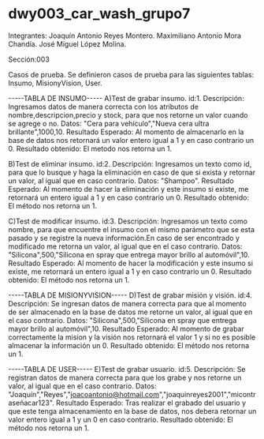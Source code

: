 # dwy003_car_wash_grupo7
Integrantes:
Joaquín Antonio Reyes Montero.
Maximiliano Antonio Mora Chandía.
José Miguel López Molina.

Sección:003

Casos de prueba.
Se definieron casos de prueba para las siguientes tablas:
Insumo, MisionyVision, User.

-----TABLA DE INSUMO-----
A)Test de grabar insumo.
id:1.
Descripción:
Ingresamos datos de manera correcta con los atributos de nombre,descripcion,precio y stock, para que nos retorne un valor cuando se agrege o no.
Datos:
"Cera para vehículo","Nueva cera ultra brillante",1000,10.
Resultado Esperado:
Al momento de almacenarlo en la base de datos nos retornará un valor entero igual a 1 y en caso contrario un 0.
Resultado obtenido:
El metodo nos retorna un 1.

B)Test de eliminar insumo.
id:2.
Descripción:
Ingresamos un texto como id, para que lo busque y haga la eliminación en caso de que si exista y retornar un valor, al igual que en caso contrario.
Datos:
"Shampoo".
Resultado Esperado:
Al momento de hacer la eliminación y este insumo si existe, me retornará un entero igual a 1 y en caso contrario un 0.
Resultado obtenido:
El método nos retorna un 1.

C)Test de modificar insumo.
id:3.
Descripción:
Ingresamos un texto como nombre, para que encuentre el insumo con el mismo parámetro que se esta pasado y se registre la nueva información.En caso de ser encontrado
y modificado me retorna un valor, al igual que en el caso contrario.
Datos:
"Silicona",500,"Silicona en spray que entrega mayor brillo al automóvil",10.
Resultado Esperado:
Al momento de hacer la modificación y este insumo si existe, me retornará un entero igual a 1 y en caso contrario un 0.
Resultado obtenido:
El método nos retorna un 1.

-----TABLA DE MISIONYVISION-----
D)Test de grabar misión y visión.
id:4.
Descripción:
Se ingresan datos de manera correcta para que al momento de ser almacenado en la base de datos me retorne un valor, al igual que en el caso contrario.
Datos:
"Silicona",500,"Silicona en spray que entrega mayor brillo al automóvil",10.
Resultado Esperado:
Al momento de grabar correctamente la mision y la visión nos retornará el valor 1 y si no es posible almacenar la información un 0.
Resultado obtenido:
El método nos retorna un 1.

-----TABLA DE USER-----
E)Test de grabar usuario.
id:5.
Descripción:
Se registran datos de manera correcta para que los grabe y nos retorne un valor, al igual que en el caso contrario.
Datos:
"Joaquín","Reyes","joacoantonio@hotmail.com","joaquinreyes2001","micontraseñacar123".
Resultado Esperado:
Tras realizar el grabado del usuario y que este tenga almacenamiento en la base de datos, nos debera retornar un valor entero igual a  1 y un 0 en caso contrario.
Resultado obtenido:
El método nos retorna un 1.

